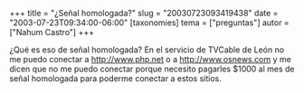 +++
title = "¿Señal homologada?"
slug = "20030723093419438"
date = "2003-07-23T09:34:00-06:00"
[taxonomies]
tema = ["preguntas"]
autor = ["Nahum Castro"]
+++

¿Qué es eso de señal homologada? En el servicio de TVCable de León no me
puedo conectar a http://www.php.net o a http://www.osnews.com y me dicen
que no me puedo conectar porque necesito pagarles $1000 al mes de señal
homologada para poderme conectar a estos sitios.
